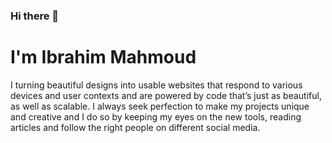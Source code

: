### Hi there 👋

<h1 text-align ='center'> I'm Ibrahim Mahmoud</h1>
<p>I turning beautiful designs into usable websites that respond to various devices and user contexts and are powered by code that’s just as beautiful, as well as scalable. I always seek perfection to make my projects unique and creative and I do so by keeping my eyes on the new tools, reading articles and follow the right people on different social media.</p>
	<img src="D:/Saly-11.png" alt="">
	

<!--
**elboselyibraheim/elboselyibraheim** is a ✨ _special_ ✨ repository because its `README.md` (this file) appears on your GitHub profile.

Here are some ideas to get you started:

- 🔭 I’m currently working on the internet as a freelance web Developer  ...
- 🌱 I’m currently learning React.js ...



- 📫 How to reach me: ...
- 😄 Pronouns: ...
- ⚡ Fun fact: ...
-->

